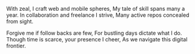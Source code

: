
With zeal, I craft web and mobile spheres,
My tale of skill spans many a year.
In collaboration and freelance I strive,
Many active repos concealed from sight.

Forgive me if follow backs are few,
For bustling days dictate what I do.
Though time is scarce, your presence I cheer,
As we navigate this digital frontier.